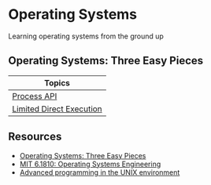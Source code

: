 # Operating Systems

Learning operating systems from the ground up

## Operating Systems: Three Easy Pieces

| Topics |
|------------------|
|  [Process API](https://github.com/abeleinin/os/tree/main/ostep/process-api) |
|  [Limited Direct Execution](https://github.com/abeleinin/os/tree/main/ostep/limited-direct-execution) |

## Resources

- [Operating Systems: Three Easy Pieces](https://pages.cs.wisc.edu/~remzi/OSTEP/)
- [MIT 6.1810: Operating Systems Engineering](https://pdos.csail.mit.edu/6.828/2024/index.html)
- [Advanced programming in the UNIX environment](https://github.com/zwan074/technical-books/blob/master/Advanced.Programming.in.the.UNIX.Environment.3rd.Edition.0321637739.pdf)

